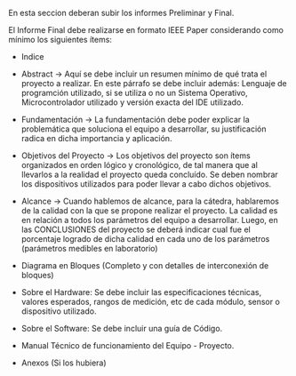 En esta seccion deberan subir los informes Preliminar y Final.

El Informe Final debe realizarse en formato IEEE Paper considerando como mínimo los siguientes ítems:

* Indice

* Abstract -> Aquí se debe incluir un resumen mínimo de qué trata el proyecto a realizar. En este párrafo se debe incluir además: Lenguaje de programción utilizado, si se utiliza o no un Sistema Operativo, Microcontrolador utilizado y versión exacta del IDE utilizado.

* Fundamentación -> La fundamentación debe poder explicar la problemática que soluciona el equipo a desarrollar, su justificación radica en dicha importancia y aplicación.

* Objetivos del Proyecto -> Los objetivos del proyecto son ítems organizados en orden lógico y cronológico, de tal manera que al llevarlos a la realidad el proyecto queda concluído. Se deben nombrar los dispositivos utilizados para poder llevar a cabo dichos objetivos.

* Alcance -> Cuando hablemos de alcance, para la cátedra, hablaremos de la calidad con la que se propone realizar el proyecto. La calidad es en relación a todos los parámetros del equipo a desarrollar. Luego, en las CONCLUSIONES del proyecto se deberá indicar cual fue el porcentaje logrado de dicha calidad en cada uno de los parámetros (parámetros medibles en laboratorio)

* Diagrama en Bloques (Completo y con detalles de interconexión de bloques)

* Sobre el Hardware: Se debe incluir las especificaciones técnicas, valores esperados, rangos de medición, etc de cada módulo, sensor o dispositivo utilizado.

* Sobre el Software: Se debe incluir una guía de Código.

* Manual Técnico de funcionamiento del Equipo - Proyecto.

* Anexos (Si los hubiera)